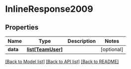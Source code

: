 # InlineResponse2009

## Properties
Name | Type | Description | Notes
------------ | ------------- | ------------- | -------------
**data** | [**list[TeamUser]**](TeamUser.md) |  | [optional] 

[[Back to Model list]](../README.md#documentation-for-models) [[Back to API list]](../README.md#documentation-for-api-endpoints) [[Back to README]](../README.md)

